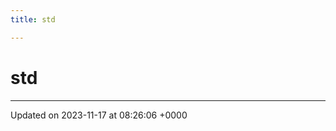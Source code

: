 ```yaml
---
title: std

---
```


# std








-------------------------------

Updated on 2023-11-17 at 08:26:06 +0000